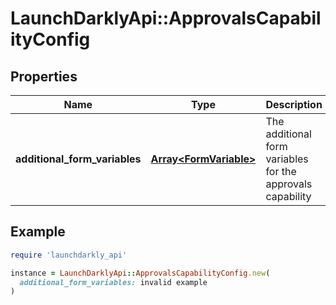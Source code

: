 # LaunchDarklyApi::ApprovalsCapabilityConfig

## Properties

| Name | Type | Description | Notes |
| ---- | ---- | ----------- | ----- |
| **additional_form_variables** | [**Array&lt;FormVariable&gt;**](FormVariable.md) | The additional form variables for the approvals capability | [optional] |

## Example

```ruby
require 'launchdarkly_api'

instance = LaunchDarklyApi::ApprovalsCapabilityConfig.new(
  additional_form_variables: invalid example
)
```

